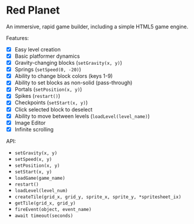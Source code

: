 # Red Planet

An immersive, rapid game builder, including a simple HTML5 game engine.

Features:

- [x] Easy level creation
- [x] Basic platformer dynamics
- [x] Gravity-changing blocks (`setGravity(x, y)`)
- [x] Springs (`setSpeed(0, -20)`)
- [x] Ability to change block colors (keys 1-9)
- [x] Ability to set blocks as non-solid (pass-through)
- [x] Portals (`setPosition(x, y)`)
- [x] Spikes (`restart()`)
- [x] Checkpoints (`setStart(x, y)`)
- [x] Click selected block to deselect
- [x] Ability to move between levels (`loadLevel(level_name)`)
- [x] Image Editor
- [x] Infinite scrolling

API:

* `setGravity(x, y)`
* `setSpeed(x, y)`
* `setPosition(x, y)`
* `setStart(x, y)`
* `loadGame(game_name)`
* `restart()`
* `loadLevel(level_num)`
* `createTile(grid_x, grid_y, sprite_x, sprite_y, *spritesheet_ix)`
* `getTile(grid_x, grid_y)`
* `fireEvent(object, event_name)`
* `await timeout(seconds)`

